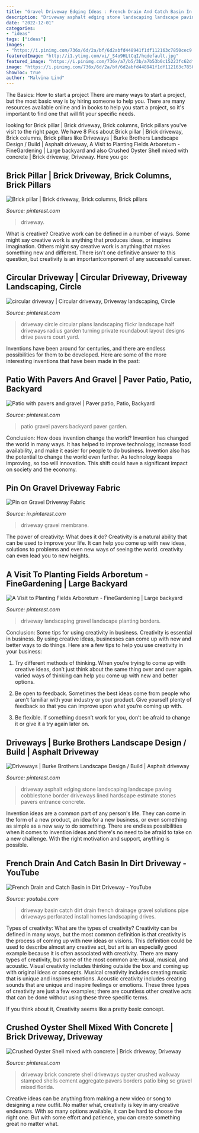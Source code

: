 ```yaml
---
title: "Gravel Driveway Edging Ideas : French Drain And Catch Basin In Dirt Driveway"
description: "Driveway asphalt edging stone landscaping landscape paving cobblestone border driveways lined hardscape estimate stones pavers entrance concrete"
date: "2022-12-01"
categories:
- "ideas"
tags: ["ideas"]
images:
- "https://i.pinimg.com/736x/6d/2a/bf/6d2abfd448941f1df112163c7850cec9.jpg"
featuredImage: "http://i1.ytimg.com/vi/_S4o9HLtCqI/hqdefault.jpg"
featured_image: "https://i.pinimg.com/736x/a7/b5/3b/a7b53b0c15223fc62dfac12fd368affe--gravel-driveway-long-driveway-landscaping.jpg"
image: "https://i.pinimg.com/736x/6d/2a/bf/6d2abfd448941f1df112163c7850cec9.jpg"
ShowToc: true
author: "Malvina Lind"
---
```



The Basics: How to start a project
There are many ways to start a project, but the most basic way is by hiring someone to help you. There are many resources available online and in books to help you start a project, so it's important to find one that will fit your specific needs.

	

		
looking for Brick pillar | Brick driveway, Brick columns, Brick pillars you've visit to the right page. We have 8 Pics about Brick pillar | Brick driveway, Brick columns, Brick pillars like Driveways | Burke Brothers Landscape Design / Build | Asphalt driveway, A Visit to Planting Fields Arboretum - FineGardening | Large backyard and also Crushed Oyster Shell mixed with concrete | Brick driveway, Driveway. Here you go:
		
    
## Brick Pillar | Brick Driveway, Brick Columns, Brick Pillars

<img loading=lazy src="https://i.pinimg.com/736x/4f/52/94/4f5294a0c84ca765f24105eb93fd6cdf.jpg" onerror="this.onerror=null;this.src='https://tse1.mm.bing.net/th?id=OIP.NotBb7IRbjD9po65I9l2TwHaHf&amp;pid=15.1';" alt="Brick pillar | Brick driveway, Brick columns, Brick pillars">

_Source: pinterest.com_

>driveway. 

	

What is creative?
Creative work can be defined in a number of ways. Some might say creative work is anything that produces ideas, or inspires imagination. Others might say creative work is anything that makes something new and different. There isn't one definitive answer to this question, but creativity is an importantcomponent of any successful career.

    
## Circular Driveway | Circular Driveway, Driveway Landscaping, Circle

<img loading=lazy src="https://i.pinimg.com/736x/20/13/90/2013905a14fdf7c7e3c368f32fecfe5e--circle-driveway-driveway-pavers.jpg" onerror="this.onerror=null;this.src='https://tse3.mm.bing.net/th?id=OIP.j2NnemdLIRLDaULy91aviwHaFj&amp;pid=15.1';" alt="circular driveway | Circular driveway, Driveway landscaping, Circle">

_Source: pinterest.com_

>driveway circle circular plans landscaping flickr landscape half driveways radius garden turning private roundabout layout designs drive pavers court yard. 

	

Inventions have been around for centuries, and there are endless possibilities for them to be developed. Here are some of the more interesting inventions that have been made in the past:

    
## Patio With Pavers And Gravel | Paver Patio, Patio, Backyard

<img loading=lazy src="https://i.pinimg.com/736x/db/cf/38/dbcf38d055ea4980fcd35b6cb5132643--lazy-days-garden.jpg" onerror="this.onerror=null;this.src='https://tse2.mm.bing.net/th?id=OIP.sFFm2QFo0FO0AcGA1TKr3gHaFj&amp;pid=15.1';" alt="Patio with pavers and gravel | Paver patio, Patio, Backyard">

_Source: pinterest.com_

>patio gravel pavers backyard paver garden. 

	

Conclusion: How does invention change the world?
Invention has changed the world in many ways. It has helped to improve technology, increase food availability, and make it easier for people to do business. Invention also has the potential to change the world even further. As technology keeps improving, so too will innovation. This shift could have a significant impact on society and the economy.

    
## Pin On Gravel Driveway Fabric

<img loading=lazy src="https://i.pinimg.com/736x/a5/5e/f2/a55ef2cef7dd632ab2042ba831e17638.jpg" onerror="this.onerror=null;this.src='https://tse1.mm.bing.net/th?id=OIP.iPnK4noFQwt8tevso-469QHaEJ&amp;pid=15.1';" alt="Pin on Gravel Driveway Fabric">

_Source: in.pinterest.com_

>driveway gravel membrane. 

	

The power of creativity: What does it do?
Creativity is a natural ability that can be used to improve your life. It can help you come up with new ideas, solutions to problems and even new ways of seeing the world. creativity can even lead you to new heights.

    
## A Visit To Planting Fields Arboretum - FineGardening | Large Backyard

<img loading=lazy src="https://i.pinimg.com/736x/a7/b5/3b/a7b53b0c15223fc62dfac12fd368affe--gravel-driveway-long-driveway-landscaping.jpg" onerror="this.onerror=null;this.src='https://tse4.mm.bing.net/th?id=OIP.9gHjrDWjO7esWHLWgGuvwgHaNK&amp;pid=15.1';" alt="A Visit to Planting Fields Arboretum - FineGardening | Large backyard">

_Source: pinterest.com_

>driveway landscaping gravel landscape planting borders. 

	

Conclusion: Some tips for using creativity in business.
Creativity is essential in business. By using creative ideas, businesses can come up with new and better ways to do things. Here are a few tips to help you use creativity in your business:
1. Try different methods of thinking. When you’re trying to come up with creative ideas, don’t just think about the same thing over and over again. varied ways of thinking can help you come up with new and better options.

2. Be open to feedback. Sometimes the best ideas come from people who aren’t familiar with your industry or your product. Give yourself plenty of feedback so that you can improve upon what you’re coming up with.

3. Be flexible. If something doesn’t work for you, don’t be afraid to change it or give it a try again later on.

    
## Driveways | Burke Brothers Landscape Design / Build | Asphalt Driveway

<img loading=lazy src="https://i.pinimg.com/736x/0f/69/1b/0f691b557c68dae724d5f1651f5b5caa--cobblestone-driveway-driveway-edging.jpg" onerror="this.onerror=null;this.src='https://tse2.mm.bing.net/th?id=OIP.o9DeeEKan9qAbkkAWpOd7AHaDt&amp;pid=15.1';" alt="Driveways | Burke Brothers Landscape Design / Build | Asphalt driveway">

_Source: pinterest.com_

>driveway asphalt edging stone landscaping landscape paving cobblestone border driveways lined hardscape estimate stones pavers entrance concrete. 

	

Invention ideas are a common part of any person's life. They can come in the form of a new product, an idea for a new business, or even something as simple as a new way to do something. There are endless possibilities when it comes to invention ideas and there's no need to be afraid to take on a new challenge. With the right motivation and support, anything is possible.

    
## French Drain And Catch Basin In Dirt Driveway - YouTube

<img loading=lazy src="http://i1.ytimg.com/vi/_S4o9HLtCqI/hqdefault.jpg" onerror="this.onerror=null;this.src='https://tse4.mm.bing.net/th?id=OIP.OvGz_-pzpWvTng23bfZ_pwHaFj&amp;pid=15.1';" alt="French Drain and Catch Basin in Dirt Driveway - YouTube">

_Source: youtube.com_

>driveway basin catch dirt drain french drainage gravel solutions pipe driveways perforated install homes landscaping drives. 

	

Types of creativity: What are the types of creativity?
Creativity can be defined in many ways, but the most common definition is that creativity is the process of coming up with new ideas or visions. This definition could be used to describe almost any creative act, but art is an especially good example because it is often associated with creativity.
There are many types of creativity, but some of the most common are: visual, musical, and acoustic. Visual creativity includes thinking outside the box and coming up with original ideas or concepts. Musical creativity includes creating music that is unique and inspires emotions. Acoustic creativity includes creating sounds that are unique and inspire feelings or emotions. These three types of creativity are just a few examples; there are countless other creative acts that can be done without using these three specific terms.

If you think about it, Creativity seems like a pretty basic concept.

    
## Crushed Oyster Shell Mixed With Concrete | Brick Driveway, Driveway

<img loading=lazy src="https://i.pinimg.com/736x/6d/2a/bf/6d2abfd448941f1df112163c7850cec9.jpg" onerror="this.onerror=null;this.src='https://tse4.mm.bing.net/th?id=OIP.tb5diiV8fgQbPmLzqsKFhwHaE8&amp;pid=15.1';" alt="Crushed Oyster Shell mixed with concrete | Brick driveway, Driveway">

_Source: pinterest.com_

>driveway brick concrete shell driveways oyster crushed walkway stamped shells cement aggregate pavers borders patio bing sc gravel mixed florida. 

	

Creative ideas can be anything from making a new video or song to designing a new outfit. No matter what, creativity is key in any creative endeavors. With so many options available, it can be hard to choose the right one. But with some effort and patience, you can create something great no matter what.

